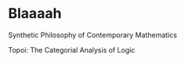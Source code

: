 # Blaaaah

Synthetic Philosophy of Contemporary Mathematics

Topoi: The Categorial Analysis of Logic

